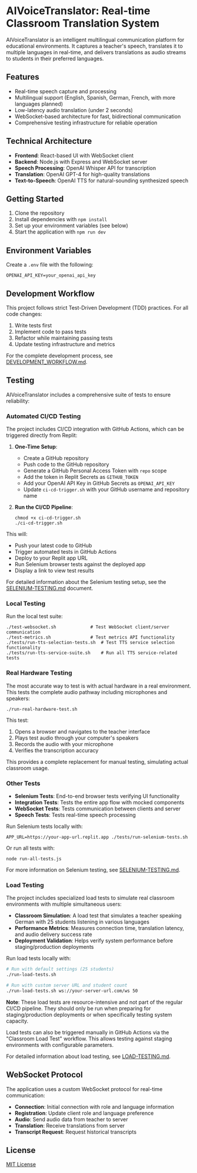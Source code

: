 # AIVoiceTranslator: Real-time Classroom Translation System

AIVoiceTranslator is an intelligent multilingual communication platform for educational environments. It captures a teacher's speech, translates it to multiple languages in real-time, and delivers translations as audio streams to students in their preferred languages.

## Features

- Real-time speech capture and processing
- Multilingual support (English, Spanish, German, French, with more languages planned)
- Low-latency audio translation (under 2 seconds)
- WebSocket-based architecture for fast, bidirectional communication
- Comprehensive testing infrastructure for reliable operation

## Technical Architecture

- **Frontend**: React-based UI with WebSocket client
- **Backend**: Node.js with Express and WebSocket server
- **Speech Processing**: OpenAI Whisper API for transcription 
- **Translation**: OpenAI GPT-4 for high-quality translations
- **Text-to-Speech**: OpenAI TTS for natural-sounding synthesized speech

## Getting Started

1. Clone the repository
2. Install dependencies with `npm install`
3. Set up your environment variables (see below)
4. Start the application with `npm run dev`

## Environment Variables

Create a `.env` file with the following:

```
OPENAI_API_KEY=your_openai_api_key
```

## Development Workflow

This project follows strict Test-Driven Development (TDD) practices. For all code changes:

1. Write tests first
2. Implement code to pass tests
3. Refactor while maintaining passing tests
4. Update testing infrastructure and metrics

For the complete development process, see [DEVELOPMENT_WORKFLOW.md](DEVELOPMENT_WORKFLOW.md).

## Testing

AIVoiceTranslator includes a comprehensive suite of tests to ensure reliability:

### Automated CI/CD Testing

The project includes CI/CD integration with GitHub Actions, which can be triggered directly from Replit:

1. **One-Time Setup**:
   - Create a GitHub repository
   - Push code to the GitHub repository
   - Generate a GitHub Personal Access Token with `repo` scope
   - Add the token in Replit Secrets as `GITHUB_TOKEN`
   - Add your OpenAI API Key in GitHub Secrets as `OPENAI_API_KEY`
   - Update `ci-cd-trigger.sh` with your GitHub username and repository name

2. **Run the CI/CD Pipeline**:
   ```
   chmod +x ci-cd-trigger.sh
   ./ci-cd-trigger.sh
   ```

This will:
- Push your latest code to GitHub
- Trigger automated tests in GitHub Actions
- Deploy to your Replit app URL
- Run Selenium browser tests against the deployed app
- Display a link to view test results

For detailed information about the Selenium testing setup, see the [SELENIUM-TESTING.md](SELENIUM-TESTING.md) document.

### Local Testing

Run the local test suite:

```
./test-websocket.sh             # Test WebSocket client/server communication
./test-metrics.sh               # Test metrics API functionality
./tests/run-tts-selection-tests.sh  # Test TTS service selection functionality
./tests/run-tts-service-suite.sh    # Run all TTS service-related tests
```

### Real Hardware Testing

The most accurate way to test is with actual hardware in a real environment. This tests the complete audio pathway including microphones and speakers:

```
./run-real-hardware-test.sh
```

This test:
1. Opens a browser and navigates to the teacher interface
2. Plays test audio through your computer's speakers 
3. Records the audio with your microphone
4. Verifies the transcription accuracy

This provides a complete replacement for manual testing, simulating actual classroom usage.

### Other Tests

- **Selenium Tests**: End-to-end browser tests verifying UI functionality
- **Integration Tests**: Tests the entire app flow with mocked components 
- **WebSocket Tests**: Tests communication between clients and server
- **Speech Tests**: Tests real-time speech processing

Run Selenium tests locally with:

```
APP_URL=https://your-app-url.replit.app ./tests/run-selenium-tests.sh
```

Or run all tests with:

```
node run-all-tests.js
```

For more information on Selenium testing, see [SELENIUM-TESTING.md](SELENIUM-TESTING.md).

### Load Testing

The project includes specialized load tests to simulate real classroom environments with multiple simultaneous users:

- **Classroom Simulation**: A load test that simulates a teacher speaking German with 25 students listening in various languages
- **Performance Metrics**: Measures connection time, translation latency, and audio delivery success rate
- **Deployment Validation**: Helps verify system performance before staging/production deployments

Run load tests locally with:

```bash
# Run with default settings (25 students)
./run-load-tests.sh

# Run with custom server URL and student count
./run-load-tests.sh ws://your-server-url.com/ws 50
```

**Note**: These load tests are resource-intensive and not part of the regular CI/CD pipeline. They should only be run when preparing for staging/production deployments or when specifically testing system capacity.

Load tests can also be triggered manually in GitHub Actions via the "Classroom Load Test" workflow. This allows testing against staging environments with configurable parameters.

For detailed information about load testing, see [LOAD-TESTING.md](LOAD-TESTING.md).

## WebSocket Protocol

The application uses a custom WebSocket protocol for real-time communication:

- **Connection**: Initial connection with role and language information
- **Registration**: Update client role and language preference
- **Audio**: Send audio data from teacher to server
- **Translation**: Receive translations from server
- **Transcript Request**: Request historical transcripts

## License

[MIT License](LICENSE)

